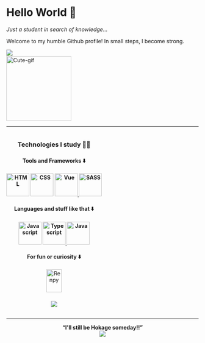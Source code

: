 <h1>Hello World 👋</h1>

<i>Just a student in search of knowledge...</i>

Welcome to my humble Github profile! In small steps, I become strong.

<div style="display: inline-block">
  <a href="https://github.com/zsGuil">
    <img align="left" src="https://github-readme-stats.vercel.app/api?username=zsGuil&show_icons=true&theme=dark" /><br>
  </a>
  <img align="rigth" alt="Cute-gif" width="170" src="https://media.giphy.com/media/PTwLF3jNpNb4vn9UX3/giphy.gif?cid=790b7611a07d2947794b47f727c7abeb3f57104c514a6acd&rid=giphy.gif&ct=g">
</div>

<hr>

<div style="display: inline-block" align="center">
  <h3>Technologies I study 👨‍💻<h3>
    
  <h4>Tools and Frameworks ⬇️<h4>
    <img alt="HTML" width="60" height="60" src="https://cdn.jsdelivr.net/gh/devicons/devicon/icons/html5/html5-original.svg" />
    <img alt="CSS" width="60" height="60" src="https://cdn.jsdelivr.net/gh/devicons/devicon/icons/css3/css3-original.svg" />
    <a href="https://vuejs.org/">
      <img alt="Vue" width="60" height="60" src="https://cdn.jsdelivr.net/gh/devicons/devicon/icons/vuejs/vuejs-original.svg" />
    </a>
    <a href="https://sass-lang.com/">
      <img alt="SASS" width="60" heigth="60" src="https://cdn.jsdelivr.net/gh/devicons/devicon/icons/sass/sass-original.svg" />
    </a>
    
  <h4>Languages and stuff like that ⬇️<h4>
    <img alt="Javascript" width="60" height="60" src="https://cdn.jsdelivr.net/gh/devicons/devicon/icons/javascript/javascript-original.svg" />
    <a href="https://www.typescriptlang.org/">
      <img alt="Typescript" width="60" height="60" src="https://cdn.jsdelivr.net/gh/devicons/devicon/icons/typescript/typescript-original.svg" />
    </a>
    <a href="https://www.java.com/">
      <img alt="Java" width="60" height="60" src="https://cdn.jsdelivr.net/gh/devicons/devicon/icons/java/java-original.svg" />
    </a>
    
  <h4>For fun or curiosity ⬇️</h4>
    <a href="https://www.renpy.org/">
      <img alt="Renpy" width="40" height="60" src="https://camo.githubusercontent.com/dfd1362396831ba8c0d8b550ac39c4544a45778c36b2a16346749ab56610911c/68747470733a2f2f75706c6f61642e77696b696d656469612e6f72672f77696b6970656469612f636f6d6d6f6e732f372f37652f52656e25453225383025393950795f4c6f676f5f362d31332d365f3230307833303770782e706e67">
   </a>
    
   <h3>
    <img src="https://github-readme-stats.vercel.app/api/top-langs/?username=zsGuil&layout=compact&theme=dark">
   </h3>
</div>
  
<hr>
  
<div align="center">
  <strong>
    <q>I'll still be Hokage someday!!</q>
  </strong>
  <br>
  <img src="https://pa1.narvii.com/6238/027741729cafeb2ba8b1acdb1a602111983ba6f8_hq.gif">
</div>
